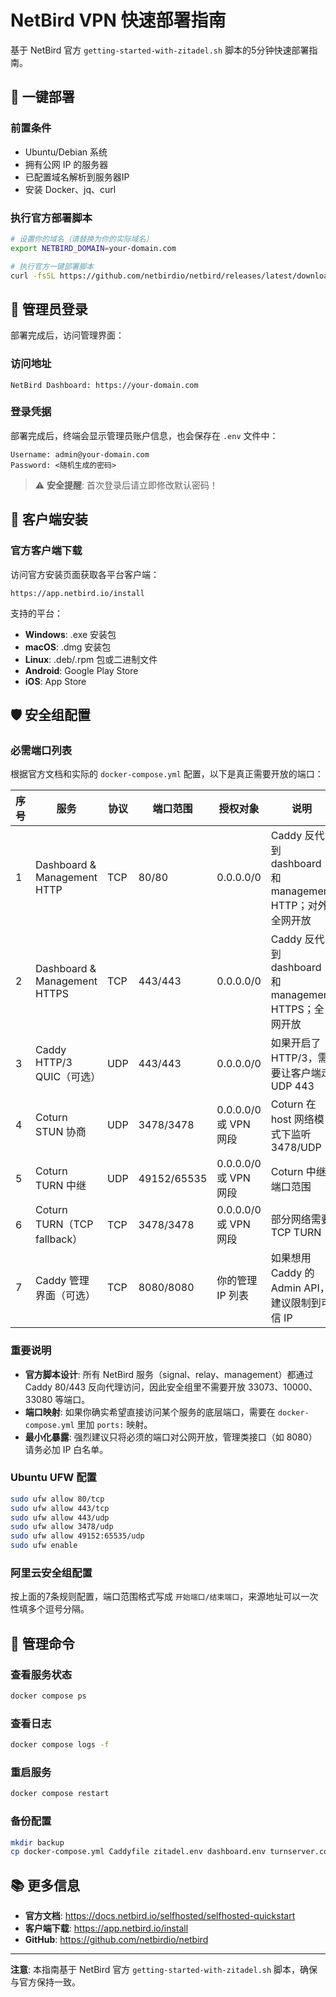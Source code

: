 # NetBird VPN 快速部署指南

基于 NetBird 官方 `getting-started-with-zitadel.sh` 脚本的5分钟快速部署指南。

## 🚀 一键部署

### 前置条件
- Ubuntu/Debian 系统
- 拥有公网 IP 的服务器
- 已配置域名解析到服务器IP
- 安装 Docker、jq、curl

### 执行官方部署脚本
```bash
# 设置你的域名（请替换为你的实际域名）
export NETBIRD_DOMAIN=your-domain.com

# 执行官方一键部署脚本
curl -fsSL https://github.com/netbirdio/netbird/releases/latest/download/getting-started-with-zitadel.sh | bash
```

## 🔑 管理员登录

部署完成后，访问管理界面：

### 访问地址
```
NetBird Dashboard: https://your-domain.com
```

### 登录凭据
部署完成后，终端会显示管理员账户信息，也会保存在 `.env` 文件中：
```
Username: admin@your-domain.com
Password: <随机生成的密码>
```

> ⚠️ **安全提醒**: 首次登录后请立即修改默认密码！

## 📱 客户端安装

### 官方客户端下载
访问官方安装页面获取各平台客户端：
```
https://app.netbird.io/install
```

支持的平台：
- **Windows**: .exe 安装包
- **macOS**: .dmg 安装包
- **Linux**: .deb/.rpm 包或二进制文件
- **Android**: Google Play Store
- **iOS**: App Store

## 🛡️ 安全组配置

### 必需端口列表

根据官方文档和实际的 `docker-compose.yml` 配置，以下是真正需要开放的端口：

| 序号 | 服务 | 协议 | 端口范围 | 授权对象 | 说明 |
|------|------|------|----------|----------|------|
| 1 | Dashboard & Management HTTP | TCP | 80/80 | 0.0.0.0/0 | Caddy 反代到 dashboard 和 management HTTP；对外全网开放 |
| 2 | Dashboard & Management HTTPS | TCP | 443/443 | 0.0.0.0/0 | Caddy 反代到 dashboard 和 management HTTPS；全网开放 |
| 3 | Caddy HTTP/3 QUIC（可选） | UDP | 443/443 | 0.0.0.0/0 | 如果开启了 HTTP/3，需要让客户端走 UDP 443 |
| 4 | Coturn STUN 协商 | UDP | 3478/3478 | 0.0.0.0/0 或 VPN 网段 | Coturn 在 host 网络模式下监听 3478/UDP |
| 5 | Coturn TURN 中继 | UDP | 49152/65535 | 0.0.0.0/0 或 VPN 网段 | Coturn 中继端口范围 |
| 6 | Coturn TURN（TCP fallback） | TCP | 3478/3478 | 0.0.0.0/0 或 VPN 网段 | 部分网络需要 TCP TURN |
| 7 | Caddy 管理界面（可选） | TCP | 8080/8080 | 你的管理 IP 列表 | 如果想用 Caddy 的 Admin API，建议限制到可信 IP |

### 重要说明

- **官方脚本设计**: 所有 NetBird 服务（signal、relay、management）都通过 Caddy 80/443 反向代理访问，因此安全组里不需要开放 33073、10000、33080 等端口。
- **端口映射**: 如果你确实希望直接访问某个服务的底层端口，需要在 `docker-compose.yml` 里加 `ports:` 映射。
- **最小化暴露**: 强烈建议只将必须的端口对公网开放，管理类接口（如 8080）请务必加 IP 白名单。

### Ubuntu UFW 配置
```bash
sudo ufw allow 80/tcp
sudo ufw allow 443/tcp
sudo ufw allow 443/udp
sudo ufw allow 3478/udp
sudo ufw allow 49152:65535/udp
sudo ufw enable
```

### 阿里云安全组配置
按上面的7条规则配置，端口范围格式写成 `开始端口/结束端口`，来源地址可以一次性填多个逗号分隔。

## 🔧 管理命令

### 查看服务状态
```bash
docker compose ps
```

### 查看日志
```bash
docker compose logs -f
```

### 重启服务
```bash
docker compose restart
```

### 备份配置
```bash
mkdir backup
cp docker-compose.yml Caddyfile zitadel.env dashboard.env turnserver.conf management.json relay.env zdb.env backup/
```

## 📚 更多信息

- **官方文档**: https://docs.netbird.io/selfhosted/selfhosted-quickstart
- **客户端下载**: https://app.netbird.io/install
- **GitHub**: https://github.com/netbirdio/netbird

---

**注意**: 本指南基于 NetBird 官方 `getting-started-with-zitadel.sh` 脚本，确保与官方保持一致。